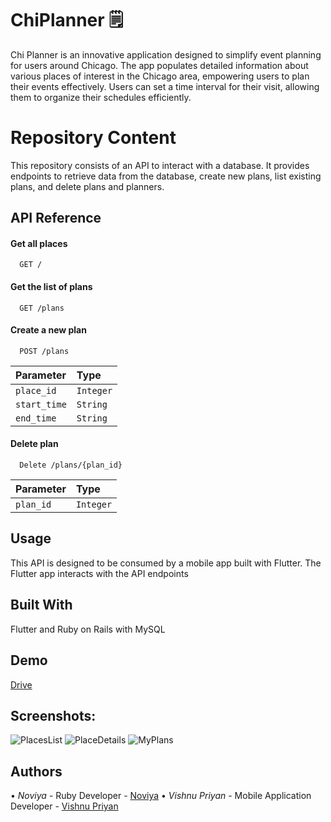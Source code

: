 
# ChiPlanner 🗒️

Chi Planner is an innovative application designed to simplify event planning for users around Chicago. The app populates detailed information about various places of interest in the Chicago area, empowering users to plan their events effectively. Users can set a time interval for their visit, allowing them to organize their schedules efficiently.


# Repository Content

This repository consists of an API to interact with a database. It provides endpoints to retrieve data from the database, create new plans, list existing plans, and delete plans and planners.

## API Reference

#### Get all places

```http
  GET /
```
#### Get the list of plans

```http
  GET /plans
```
#### Create a new plan
```http
  POST /plans
```
| Parameter | Type     |
| :-------- | :------- |
| `place_id`      | `Integer` |
| `start_time`      | `String` |
| `end_time`      | `String` |

#### Delete plan
```http
  Delete /plans/{plan_id}
```
| Parameter | Type     |
| :-------- | :------- |
| `plan_id`      | `Integer` |

## Usage

This API is designed to be consumed by a mobile app built with Flutter. The Flutter app interacts with the API endpoints

## Built With

Flutter and Ruby on Rails with MySQL

## Demo
[Drive](https://drive.google.com/file/d/1VqP4LGd9kisSBqyU5LbvWhBgF0pAzEXn/view?usp=sharing)

## Screenshots:
![PlacesList](https://github.com/vishnu32510/chi-scartlet-hacks/assets/76788079/7c425a36-6492-452e-8971-b26c10f26b8c)
![PlaceDetails](https://github.com/vishnu32510/chi-scartlet-hacks/assets/76788079/a00b1388-3b5b-42fc-9d1b-c9eb6279ac4d)
![MyPlans](https://github.com/vishnu32510/chi-scartlet-hacks/assets/76788079/71ab5597-62c9-4bdc-b0cd-1da2da20e307)


## Authors

•⁠  ⁠*Noviya* - Ruby Developer - [Noviya](https://github.com/noviya23)
•⁠  ⁠*Vishnu Priyan* - Mobile Application Developer - [Vishnu Priyan](https://github.com/vishnu32510)

